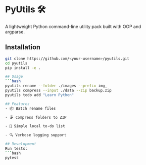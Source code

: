 # PyUtils 🛠️
A lightweight Python command-line utility pack built with OOP and argparse.

## Installation
```bash
git clone https://github.com/<your-username>/pyutils.git
cd pyutils
pip install -e .

## Usage
```bash
pyutils rename --folder ./images --prefix img_
pyutils compress --input ./data --zip backup.zip
pyutils todo add "Learn Python"

## Features
- 📦 Batch rename files

- 🗜️ Compress folders to ZIP

- 📝 Simple local to-do list

- 🔍 Verbose logging support

## Development
Run tests:
```bash
pytest

